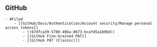 ## GitHub
	- #Filed
		- [[GitHub/Docs/Authentication/Account security/Manage personal access tokens]]
			- ((67dfca39-5780-49ba-8673-bcafd5a169bd))
			- [[GitHub Fine-Grained PAT]]
			- [[GitHub PAT (Classic)]]